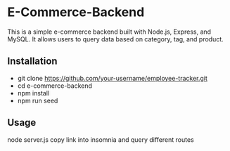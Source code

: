 # E-Commerce-Backend

This is a simple e-commerce backend built with Node.js, Express, and MySQL. It allows users to query data based on category, tag, and product. 

## Installation

- git clone https://github.com/your-username/employee-tracker.git
- cd e-commerce-backend
- npm install
- npm run seed

## Usage

node server.js
copy link into insomnia and query different routes
